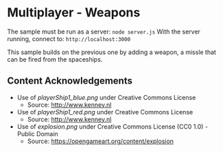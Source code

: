 # Multiplayer - Weapons
The sample must be run as a server: `node server.js`
With the server running, connect to: `http://localhost:3000`

This sample builds on the previous one by adding a weapon, a missle that can be fired from the spaceships.

## Content Acknowledgements

* Use of *playerShip1_blue.png* under Creative Commons License
  * Source: http://www.kenney.nl
* Use of *playerShip1_red.png* under Creative Commons License
  * Source: http://www.kenney.nl
* Use of *explosion.png* under Creative Commons License (CC0 1.0) - Public Domain
  * Source: https://opengameart.org/content/explosion
